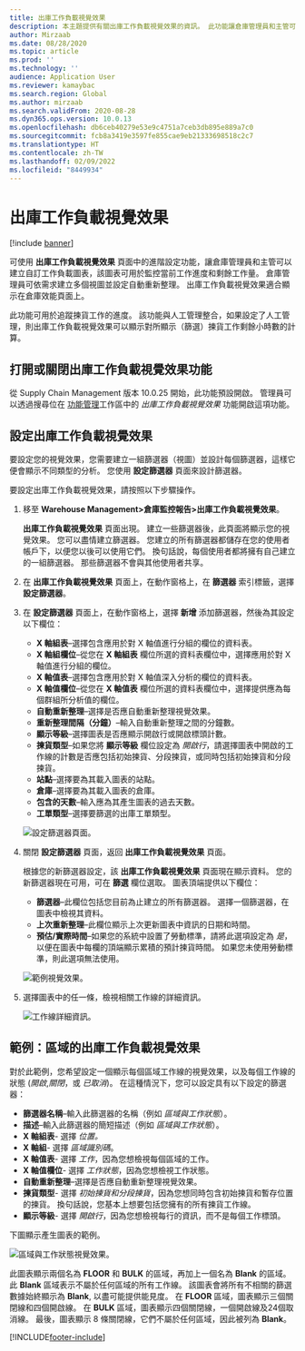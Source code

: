 ```yaml
---
title: 出庫工作負載視覺效果
description: 本主題提供有關出庫工作負載視覺效果的資訊。 此功能讓倉庫管理員和主管可以建立自訂工作負載圖表，該圖表可用於監控當前工作進度和剩餘工作量。 倉庫管理員可依需求建立多個視圖並設定自動重新整理。
author: Mirzaab
ms.date: 08/28/2020
ms.topic: article
ms.prod: ''
ms.technology: ''
audience: Application User
ms.reviewer: kamaybac
ms.search.region: Global
ms.author: mirzaab
ms.search.validFrom: 2020-08-28
ms.dyn365.ops.version: 10.0.13
ms.openlocfilehash: db6ceb40279e53e9c4751a7ceb3db895e889a7c0
ms.sourcegitcommit: fcb8a3419e3597fe855cae9eb21333698518c2c7
ms.translationtype: HT
ms.contentlocale: zh-TW
ms.lasthandoff: 02/09/2022
ms.locfileid: "8449934"
---
```

# <a name="outbound-workload-visualization"></a>出庫工作負載視覺效果

[!include [banner](../includes/banner.md)]

可使用 **出庫工作負載視覺效果** 頁面中的進階設定功能，讓倉庫管理員和主管可以建立自訂工作負載圖表，該圖表可用於監控當前工作進度和剩餘工作量。 倉庫管理員可依需求建立多個視圖並設定自動重新整理。 出庫工作負載視覺效果適合顯示在倉庫效能頁面上。

此功能可用於追蹤揀貨工作的進度。 該功能與人工管理整合，如果設定了人工管理，則出庫工作負載視覺效果可以顯示對所顯示（篩選）揀貨工作剩餘小時數的計算。

## <a name="turn-the-outbound-workload-visualization-feature-on-or-off"></a>打開或關閉出庫工作負載視覺效果功能

從 Supply Chain Management 版本 10.0.25 開始，此功能預設開啟。 管理員可以透過搜尋位在 [功能管理](../../fin-ops-core/fin-ops/get-started/feature-management/feature-management-overview.md)工作區中的 *出庫工作負載視覺效果* 功能開啟這項功能。

## <a name="set-up-outbound-workload-visualizations"></a>設定出庫工作負載視覺效果

要設定您的視覺效果，您需要建立一組篩選器（視圖）並設計每個篩選器，這樣它便會顯示不同類型的分析。 您使用 **設定篩選器** 頁面來設計篩選器。

要設定出庫工作負載視覺效果，請按照以下步驟操作。

1. 移至 **Warehouse Management\>倉庫監控報告\>出庫工作負載視覺效果**。

    **出庫工作負載視覺效果** 頁面出現。 建立一些篩選器後，此頁面將顯示您的視覺效果。 您可以盡情建立篩選器。 您建立的所有篩選器都儲存在您的使用者帳戶下，以便您以後可以使用它們。 換句話說，每個使用者都將擁有自己建立的一組篩選器。 那些篩選器不會與其他使用者共享。

1. 在 **出庫工作負載視覺效果** 頁面上，在動作窗格上，在 **篩選器** 索引標籤，選擇 **設定篩選器**。
1. 在 **設定篩選器** 頁面上，在動作窗格上，選擇 **新增** 添加篩選器，然後為其設定以下欄位：

    - **X 軸組表**–選擇包含應用於對 X 軸值進行分組的欄位的資料表。
    - **X 軸組欄位**–從您在 **X 軸組表** 欄位所選的資料表欄位中，選擇應用於對 X 軸值進行分組的欄位。
    - **X 軸值表**–選擇包含應用於對 X 軸值深入分析的欄位的資料表。
    - **X 軸值欄位**–從您在 **X 軸值表** 欄位所選的資料表欄位中，選擇提供應為每個群組所分析值的欄位。
    - **自動重新整理**–選擇是否應自動重新整理視覺效果。
    - **重新整理間隔（分鐘）**–輸入自動重新整理之間的分鐘數。
    - **顯示等級**–選擇圖表是否應顯示開啟行或開啟標頭計數。
    - **揀貨類型**–如果您將 **顯示等級** 欄位設定為 _開啟行_，請選擇圖表中開啟的工作線的計數是否應包括初始揀貨、分段揀貨，或同時包括初始揀貨和分段揀貨。
    - **站點**–選擇要為其載入圖表的站點。
    - **倉庫**–選擇要為其載入圖表的倉庫。
    - **包含的天數**–輸入應為其產生圖表的過去天數。
    - **工單類型**–選擇要篩選的出庫工單類型。

    ![設定篩選器頁面。](media/work-viz-filters-1.png "設定篩選器頁面。")

1. 關閉 **設定篩選器** 頁面，返回 **出庫工作負載視覺效果** 頁面。

    根據您的新篩選器設定，該 **出庫工作負載視覺效果** 頁面現在顯示資料。 您的新篩選器現在可用，可在 **篩選** 欄位選取。 圖表頂端提供以下欄位：

    - **篩選器**–此欄位包括您目前為止建立的所有篩選器。 選擇一個篩選器，在圖表中檢視其資料。
    - **上次重新整理**–此欄位顯示上次更新圖表中資訊的日期和時間。
    - **預估/實際時間**–如果您的系統中設置了勞動標準，請將此選項設定為 *是*，以便在圖表中每欄的頂端顯示累積的預計揀貨時間。 如果您未使用勞動標準，則此選項無法使用。

    ![範例視覺效果。](media/work-viz-chart.png "範例視覺效果")

1. 選擇圖表中的任一條，檢視相關工作線的詳細資訊。

    ![工作線詳細資訊。](media/work-viz-work-details.png "工作線詳細資訊")

## <a name="example-outbound-workload-visualization-for-zones"></a>範例：區域的出庫工作負載視覺效果

對於此範例，您希望設定一個顯示每個區域工作線的視覺效果，以及每個工作線的狀態 (_開啟_,_關閉_，或 _已取消_)。 在這種情況下，您可以設定具有以下設定的篩選器：

- **篩選器名稱**–輸入此篩選器的名稱（例如 _區域與工作狀態_）。
- **描述**–輸入此篩選器的簡短描述（例如 _區域與工作狀態_）。
- **X 軸組表**- 選擇 _位置。_
- **X 軸組**- 選擇 _區域識別碼_。
- **X 軸值表**- 選擇 _工作_，因為您想檢視每個區域的工作。
- **X 軸值欄位**- 選擇 _工作狀態_，因為您想檢視工作狀態。
- **自動重新整理**–選擇是否應自動重新整理視覺效果。
- **揀貨類型**- 選擇 _初始揀貨和分段揀貨_，因為您想同時包含初始揀貨和暫存位置的揀貨。 換句話說，您基本上想要包括您擁有的所有揀貨工作線。
- **顯示等級**- 選擇 _開啟行_，因為您想檢視每行的資訊，而不是每個工作標頭。

下圖顯示產生圖表的範例。

![區域與工作狀態視覺效果。](media/work-viz-chart.png "區域與工作狀態視覺效果。")

此圖表顯示兩個名為 **FLOOR** 和 **BULK** 的區域，再加上一個名為 **Blank** 的區域。 此 **Blank** 區域表示不屬於任何區域的所有工作線。 該圖表會將所有不相關的篩選數據始終顯示為 **Blank**, 以盡可能提供能見度。 在 **FLOOR** 區域，圖表顯示三個關閉線和四個開啟線。 在 **BULK** 區域，圖表顯示四個關閉線，一個開啟線及24個取消線。 最後，圖表顯示 8 條關閉線，它們不屬於任何區域，因此被列為 **Blank**。


[!INCLUDE[footer-include](../../includes/footer-banner.md)]